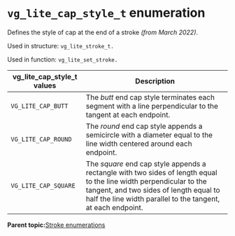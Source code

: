 # `vg_lite_cap_style_t` enumeration

Defines the style of cap at the end of a stroke *\(from March 2022\)*.

Used in structure: `vg_lite_stroke_t.`

Used in function: `vg_lite_set_stroke.`

|**vg\_lite\_cap\_style\_t values**|**Description**|
|----------------------------------|---------------|
|`VG_LITE_CAP_BUTT`|The *butt* end cap style terminates each segment with a line perpendicular to the tangent at each endpoint.|
|`VG_LITE_CAP_ROUND`|The *round* end cap style appends a semicircle with a diameter equal to the line width centered around each endpoint.|
|`VG_LITE_CAP_SQUARE`|The *square* end cap style appends a rectangle with two sides of length equal to the line width perpendicular to the tangent, and two sides of length equal to half the line width parallel to the tangent, at each endpoint.|

**Parent topic:**[Stroke enumerations](../topics/stroke_enumerations.md)

